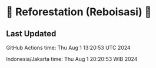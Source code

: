 
# 🌳 Reforestation (Reboisasi) 🌲

## Last Updated

GitHub Actions time: Thu Aug  1 13:20:53 UTC 2024

Indonesia/Jakarta time: Thu Aug  1 20:20:53 WIB 2024
